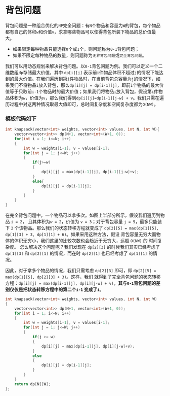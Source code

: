# 背包问题
背包问题是一种组合优化的`NP`完全问题：有`N`个物品和容量为`W`的背包，每个物品都有自己的体积`w`和价值`v`，求拿哪些物品可以使得背包所装下物品的总价值最大。

* 如果限定每种物品只能选择`0`个或`1`个，则问题称为`0-1`背包问题；
* 如果不限定每种物品的数量，则问题称为`无界背包问题`或`完全背包问题`。

我们可以用动态规划来解决背包问题。以`0-1`背包问题为例。我们可以定义一个二维数组`dp`存储最大价值，其中 `dp[i][j]` 表示前`i`件物品体积不超过`j`的情况下能达到的最大价值。在我们遍历到第`i`件物品时，在当前背包总容量为`j`的情况下，如果我们不将物品`i`放入背包，那么`dp[i][j] = dp[i-1][j]`，即前`i`个物品的最大价值等于只取前`i-1`个物品时的最大价值；如果我们将物品`i`放入背包，假设第`i`件物品体积为`w`，价值为`v`，那么我们得到`dp[i][j]=dp[i-1][j-w] + v`。我们只需在遍历过程中对这两种情况取最大值即可，总时间复杂度和空间复杂度都为`O(NW)`。

### 模板代码如下

```cpp
int knapsack(vector<int> weights, vector<int> values, int N, int W){
    vector<vector<int>> dp(N+1, vector<int>(W+1, 0));
    for(int i = 1; i<=N; i++)
    {
        int w = weights[i-1]; v = values[i-1];
        for(int j = 1; j<=W; j++)
        {
            if(j>=w)
            {
                dp[i][j] = max(dp[i-1][j], dp[i-1][j-w]+v);
            }
            else{
                dp[i][j] = dp[i-1][j];
            }
        }
    }
}
```

在完全背包问题中，一个物品可以拿多次。如图上半部分所示，假设我们遍历到物品 `i = 2`，
且其体积为`w = 2`，价值为 `v = 3`；对于背包容量 `j = 5`，最多只能装下 `2` 个该物品。那么我们的状态转移方程就变成了 `dp[2][5] = max(dp[1][5], dp[1][3] + 3, dp[1][1] + 6)`。如果采用这种方法，假设 背包容量无穷大而物体的体积无穷小，我们这里的比较次数也会趋近于无穷大，远超 `O(NW)` 的 时间复杂度。 怎么解决这个问题呢？我们发现在 `dp[2][3]` 的时候我们其实已经考虑了 `dp[1][3]` 和 `dp[2][1]`
的情况，而在时 `dp[2][1]` 也已经考虑了 `dp[1][1]` 的情况。

因此，对于拿多个物品的情况，我们只需考虑 `dp[2][3]` 即可，即 `dp[2][5] = max(dp[1][5], dp[2][3] + 3)`。这样，我们 就得到了完全背包问题的状态转移方程：`dp[i][j] = max(dp[i-1][j], dp[i][j-w] + v)`，**其与`0-1`背包问题的差别仅仅是把状态转移方程中的第二个`i-1` 变成了`i`**。

```cpp
int knapsack(vector<int> weights, vector<int> values, int N, int W)
{
    vector<vector<int>> dp(N+1, vector<int>(W+1, 0));
    for(int i = 1; i<=N; i++)
    {
        int w = weights[i-1], v = values[i-1];
        for(int j = 1; j<=W; j++)
        {
            if(j >= w)
            {
                dp[i][j] = max(dp[i-1][j], dp[i][j-w]+v);
            }
            else
            {
                dp[i][j] = dp[i-1][j];
            }
        }
    }
    return dp[N][W];
};
```

